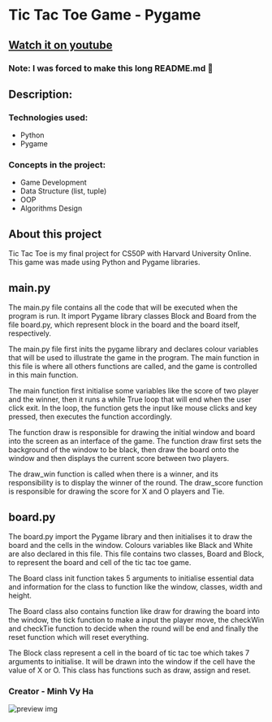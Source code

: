 # Tic Tac Toe Game - Pygame
## [Watch it on youtube](https://www.youtube.com/watch?v=FP4UAbs1Eik)

### Note: I was forced to make this long README.md 🙂

## **Description:**
### Technologies used:

- Python
- Pygame

### Concepts in the project:

- Game Development
- Data Structure (list, tuple)
- OOP
- Algorithms Design

## About this project
Tic Tac Toe is my final project for CS50P with Harvard University Online. This game was made using Python and Pygame libraries.

## **main.py**

The main.py file contains all the code that will be executed when the program is run. It import Pygame library classes Block and Board from the file board.py, which represent block in the board and the board itself, respectively.

The main.py file first inits the pygame library and declares colour variables that will be used to illustrate the game in the program. The main function in this file is where all others functions are called, and the game is controlled in this main function. 

The main function first initialise some variables like the score of two player and the winner, then it runs a while True loop that will end when the user click exit. In the loop, the function gets the input like mouse clicks and key pressed, then executes the function accordingly.

The function draw is responsible for drawing the initial window and board into the screen as an interface of the game. The function draw first sets the background of the window to be black, then draw the board onto the window and then displays the current score between two players.

The draw_win function is called when there is a winner, and its responsibility is to display the winner of the round. The draw_score function is responsible for drawing the score for X and O players and Tie.

## **board.py**

The board.py import the Pygame library and then initialises it to draw the board and the cells in the window. Colours variables like Black and White are also declared in this file. This file contains two classes, Board and Block, to represent the board and cell of the tic tac toe game.

The Board class init function takes 5 arguments to initialise essential data and information for the class to function like the window, classes, width and height. 

The Board class also contains function like draw for drawing the board into the window, the tick function to make a input the player move, the checkWin and checkTie function to decide when the round will be end and finally the reset function which will reset everything.

The Block class represent a cell in the board of tic tac toe which takes 7 arguments to initialise. It will be drawn into the window if the cell have the value of X or O. This class has functions such as draw, assign and reset.

### Creator - **Minh Vy Ha**
![preview img](/preview.png)
